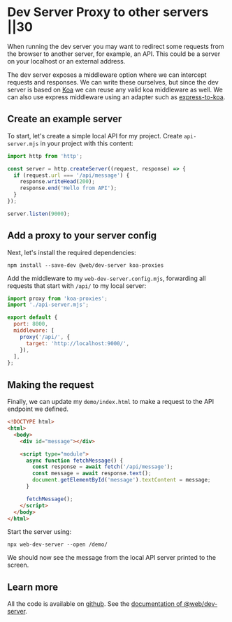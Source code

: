 # Dev Server  Proxy to other servers ||30

When running the dev server you may want to redirect some requests from the browser to another server, for example, an API. This could be a server on your localhost or an external address.

The dev server exposes a middleware option where we can intercept requests and responses. We can write these ourselves, but since the dev server is based on [Koa](https://koajs.com/) we can reuse any valid koa middleware as well. We can also use express middleware using an adapter such as [express-to-koa](https://www.npmjs.com/package/express-to-koa).

## Create an example server

To start, let's create a simple local API for my project. Create `api-server.mjs` in your project with this content:

```js
import http from 'http';

const server = http.createServer((request, response) => {
  if (request.url === '/api/message') {
    response.writeHead(200);
    response.end('Hello from API');
  }
});

server.listen(9000);
```

## Add a proxy to your server config

Next, let's install the required dependencies:

```
npm install --save-dev @web/dev-server koa-proxies
```

Add the middleware to my `web-dev-server.config.mjs`, forwarding all requests that start with `/api/` to my local server:

```js
import proxy from 'koa-proxies';
import './api-server.mjs';

export default {
  port: 8000,
  middleware: [
    proxy('/api/', {
      target: 'http://localhost:9000/',
    }),
  ],
};
```

## Making the request

Finally, we can update my `demo/index.html` to make a request to the API endpoint we defined.

```html
<!DOCTYPE html>
<html>
  <body>
    <div id="message"></div>

    <script type="module">
      async function fetchMessage() {
        const response = await fetch('/api/message');
        const message = await response.text();
        document.getElementById('message').textContent = message;
      }

      fetchMessage();
    </script>
  </body>
</html>
```

Start the server using:

```
npx web-dev-server --open /demo/
```

We should now see the message from the local API server printed to the screen.

## Learn more

All the code is available on [github](https://github.com/modernweb-dev/example-projects/tree/master/guides/dev-server).
See the [documentation of @web/dev-server](../../docs/dev-server/overview.md).
